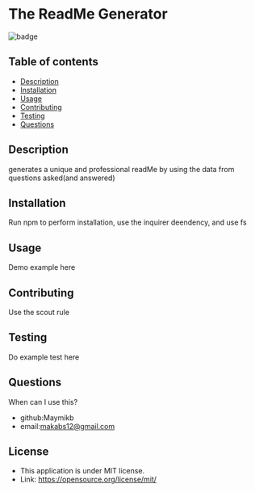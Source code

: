 
# The ReadMe Generator
![badge](https://img.shields.io/badge/LICENSE-MIT-blue)

## Table of contents
- [Description](#description) 
- [Installation](#installation)
- [Usage](#usage)
- [Contributing](#contributing)
- [Testing](#testing)
- [Questions](#questions)

## Description 
generates a unique and professional readMe by using the data from questions asked(and answered)        

## Installation
Run npm to perform installation, use the inquirer deendency, and use fs

## Usage
Demo example here

## Contributing
Use the scout rule

## Testing
Do example test here

## Questions
When can I use this? 
- github:Maymikb
- email:makabs12@gmail.com


## License
- This application is under MIT license.
- Link: https://opensource.org/license/mit/


